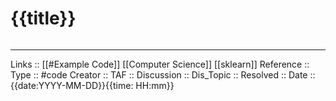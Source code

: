 # {{title}}

```

```


---
Links :: [[#Example Code]] [[Computer Science]] [[sklearn]]
Reference ::
Type :: #code
Creator ::
TAF ::
Discussion ::
Dis_Topic :: 
Resolved ::
Date :: {{date:YYYY-MM-DD}}{{time: HH:mm}}
